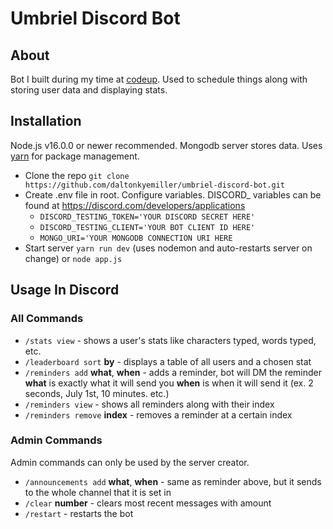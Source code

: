 # Umbriel Discord Bot

## About

Bot I built during my time at [codeup](https://codeup.com/). Used to schedule things along with storing user data and
displaying stats.

## Installation

Node.js v16.0.0 or newer recommended. Mongodb server stores data.
Uses [yarn](https://classic.yarnpkg.com/lang/en/docs/install) for package management.

- Clone the repo
  `git clone https://github.com/daltonkyemiller/umbriel-discord-bot.git`
- Create .env file in root. Configure variables. DISCORD_ variables can be found
  at https://discord.com/developers/applications
    - `DISCORD_TESTING_TOKEN='YOUR DISCORD SECRET HERE'`
    - `DISCORD_TESTING_CLIENT='YOUR BOT CLIENT ID HERE'`
    - `MONGO_URI='YOUR MONGODB CONNECTION URI HERE`
- Start server
  `yarn run dev` (uses nodemon and auto-restarts server on change)
  or
  `node app.js`

## Usage In Discord

### All Commands

- `/stats view` - shows a user's stats like characters typed, words typed, etc.
- `/leaderboard sort` **by** - displays a table of all users and a chosen stat
- `/reminders add` **what**, **when** - adds a reminder, bot will DM the reminder **what** is exactly what it will send
  you **when** is when it will send it (ex. 2 seconds, July 1st, 10 minutes. etc.)
- `/reminders view` - shows all reminders along with their index
- `/reminders remove` **index** - removes a reminder at a certain index

### Admin Commands

Admin commands can only be used by the server creator.

- `/announcements add` **what**, **when** - same as reminder above, but it sends to the whole channel that it is set in
- `/clear` **number** - clears most recent messages with amount
- `/restart` - restarts the bot
